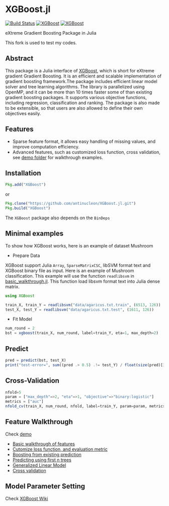 XGBoost.jl
==========

[![Build Status](https://travis-ci.org/zhmz90/XGBoost.jl.svg?branch=master)](https://travis-ci.org/zhmz90/XGBoost.jl)
[![XGBoost](http://pkg.julialang.org/badges/XGBoost_0.4.svg)](http://pkg.julialang.org/?pkg=XGBoost&ver=0.4)
[![XGBoost](http://pkg.julialang.org/badges/XGBoost_0.5.svg)](http://pkg.julialang.org/?pkg=XGBoost&ver=0.5)

eXtreme Gradient Boosting Package in Julia

This fork is used to test my codes.

## Abstract

This package is a Julia interface of [XGBoost](https://github.com/tqchen/xgboost),
which is short for eXtreme gradient Gradient Boosting.  It is an efficient and scalable implementation of
gradient boosting framework.The package includes efficient linear model
solver and tree learning algorithms. The library is parallelized using OpenMP,
and it can be more than 10 times faster some of than existing gradient boosting packages.
It supports various objective functions, including regression, classification and ranking.
The package is also made to be extensible, so that users are also allowed to define their own objectives easily.

## Features
* Sparse feature format, it allows easy handling of missing values, and improve computation efficiency.
* Advanced features, such as customized loss function, cross validation, see [demo folder](demo) for walkthrough examples.

## Installation
```julia
Pkg.add("XGBoost")
```
or
```julia
Pkg.clone("https://github.com/antinucleon/XGBoost.jl.git")
Pkg.build("XGBoost")
```


The `XGBoost` package also depends on the `BinDeps`


## Minimal examples

To show how XGBoost works, here is an example of dataset Mushroom

- Prepare Data

XGBoost support Julia ```Array```, ```SparseMatrixCSC```, libSVM format text and XGBoost binary file as input. Here is an example of Mushroom classification. This example will use the function ```readlibsvm``` in [basic_walkthrough.jl](demo/basic_walkthrough.jl#L5). This function load libsvm format text into Julia dense matrix.

```julia
using XGBoost

train_X, train_Y = readlibsvm("data/agaricus.txt.train", (6513, 126))
test_X, test_Y = readlibsvm("data/agaricus.txt.test", (1611, 126))

```

- Fit Model
```julia
num_round = 2
bst = xgboost(train_X, num_round, label=train_Y, eta=1, max_depth=2)
```

## Predict
```julia
pred = predict(bst, test_X)
print("test-error=", sum((pred .> 0.5) .!= test_Y) / float(size(pred)[1]), "\n")
```

## Cross-Validation
```julia
nfold=5
param = ["max_depth"=>2, "eta"=>1, "objective"=>"binary:logistic"]
metrics = ["auc"]
nfold_cv(train_X, num_round, nfold, label=train_Y, param=param, metrics=metrics)
```

## Feature Walkthrough
Check [demo](https://github.com/antinucleon/XGBoost.jl/blob/master/demo/)

- [Basic walkthrough of features](demo/basic_walkthrough.jl)
- [Cutomize loss function, and evaluation metric](demo/custom_objective.jl)
- [Boosting from existing prediction](demo/boost_from_prediction.jl)
- [Predicting using first n trees](demo/predict_first_ntree.jl)
- [Generalized Linear Model](demo/generalized_linear_model.jl)
- [Cross validation](demo/cross_validation.jl)


## Model Parameter Setting
Check [XGBoost Wiki](https://github.com/tqchen/xgboost/wiki)
